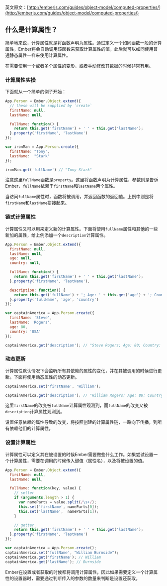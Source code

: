 英文原文：[http://emberjs.com/guides/object-model/computed-properties/](http://emberjs.com/guides/object-model/computed-properties/)

## 什么是计算属性？

简单地来说，计算属性就是将函数声明为属性。通过定义一个如同函数一般的计算属性，Ember将会自动调用该函数来获取计算属性的值，此后就可以如同使用普通静态属性一样来使用计算属性。

在需要使用一个或者多个属性的变形，或者手动修改其数据的时候非常有用。

### 计算属性实操

下面就从一个简单的例子开始：

```javascript
App.Person = Ember.Object.extend({
  // these will be supplied by `create`
  firstName: null,
  lastName: null,

  fullName: function() {
    return this.get('firstName') + ' ' + this.get('lastName');
  }.property('firstName', 'lastName')
});

var ironMan = App.Person.create({
  firstName: "Tony",
  lastName:  "Stark"
});

ironMan.get('fullName') // "Tony Stark"
```

注意这里`fullName`函数是`property`。这里将函数声明为计算属性，参数则是告诉Ember，`fullName`依赖于`firstName`和`lastName`两个属性。

当访问`fullName`属性时，函数将被调用，并返回函数的返回值。上例中则是将`firstName`和`lastName`拼接起来。

### 链式计算属性

计算属性又可以用来定义新的计算属性。下面将使用`fullName`属性和其他的一些新加的属性，给上例添加一个`description`计算属性。

```javascript
App.Person = Ember.Object.extend({
  firstName: null,
  lastName: null,
  age: null,
  country: null,

  fullName: function() {
    return this.get('firstName') + ' ' + this.get('lastName');
  }.property('firstName', 'lastName'),

  description: function() {
    return this.get('fullName') + '; Age: ' + this.get('age') + '; Country: ' + this.get('country');
  }.property('fullName', 'age', 'country')
});

var captainAmerica = App.Person.create({
  firstName: 'Steve',
  lastName: 'Rogers',
  age: 80,
  country: 'USA'
});

captainAmerica.get('description'); // "Steve Rogers; Age: 80; Country: USA"
```

### 动态更新

计算属性默认情况下会监听所有其依赖的属性的变化，并在其被调用的时候进行更新。下面将使用动态属性的动态更新。

```javascript
captainAmerica.set('firstName', 'William');

captainAmerica.get('description'); // "William Rogers; Age: 80; Country: USA"
```

这里`firstName`的改变被`fullName`计算属性观测到，而`fullName`的改变又被`description`计算属性观测到。

设置任意依赖的属性导致的改变，将按照创建的计算属性链，一路向下传播，到所有依赖他们的计算属性。

### 设置计算属性

计算属性可以定义其在被设置的时候Ember需要做些什么工作。如果尝试设置一个计算属性，需要在调用的时候传入键值（属性名），以及将被设置的值。

```javascript
App.Person = Ember.Object.extend({
  firstName: null,
  lastName: null,

  fullName: function(key, value) {
    // setter
    if (arguments.length > 1) {
      var nameParts = value.split(/\s+/);
      this.set('firstName', nameParts[0]);
      this.set('lastName',  nameParts[1]);
    }

    // getter
    return this.get('firstName') + ' ' + this.get('lastName');
  }.property('firstName', 'lastName')
});

var captainAmerica = App.Person.create();
captainAmerica.set('fullName', "William Burnside");
captainAmerica.get('firstName'); // William
captainAmerica.get('lastName'); // Burnside
```

Ember在设置或者获取的时候都将调用计算属性，因此如果需要定义一个计算属性的设置器时，需要通过判断传入的参数的数量来判断是设置还获取。
